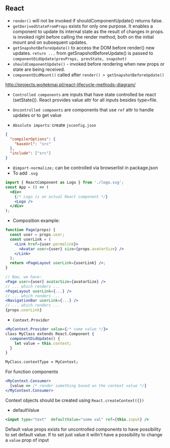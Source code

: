 ## React

- `render()` will not be invoked if shouldComponentUpdate() returns false.
- `getDerivedStateFromProps` exists for only one purpose. It enables a component to update its internal state as the result of changes in props.
is invoked right before calling the render method, both on the initial mount and on subsequent updates.
- `getSnapshotBeforeUpdate()` to access the DOM before render() new updates. `return ...` from getSnapshotBeforeUpdate() is passed to 
`componentDidUpdate(prevProps, prevState, snapshot)`
- `shouldComponentUpdate()` - invoked before rendering when new props or state are being received.
- `componentDidMount()` called after `render() > getSnapshotBeforeUpdate()`

http://projects.wojtekmaj.pl/react-lifecycle-methods-diagram/

- `Controlled components` are inputs that have state controlled be react (setState()). React provides value attr for all inputs besides type=file.
- `Uncontrolled compoents` are components that use `ref` attr to handle updates or to get value

- `Absolute imports`: create `jsconfig.json` 

```json
{
  "compilerOptions": {
    "baseUrl": "src"
  },
  "include": ["src"]
}
```


- `@import-normalize;` can be controlled via browserlist in package.json
- To add `.svg`
```jsx
import { ReactComponent as Logo } from './logo.svg';
const App = () => (
  <div>
    {/* Logo is an actual React component */}
    <Logo />
  </div>
);
```
- Composition example:

```jsx
function Page(props) {
  const user = props.user;
  const userLink = (
    <Link href={user.permalink}>
      <Avatar user={user} size={props.avatarSize} />
    </Link>
  );
  return <PageLayout userLink={userLink} />;
}

// Now, we have:
<Page user={user} avatarSize={avatarSize} />
// ... which renders ...
<PageLayout userLink={...} />
// ... which renders ...
<NavigationBar userLink={...} />
// ... which renders ...
{props.userLink}
```
- `Context.Provider`
```jsx
<MyContext.Provider value={/* some value */}>
class MyClass extends React.Component {
  componentDidUpdate() {
    let value = this.context;
  }
}

MyClass.contextType = MyContext;
```
For function components
```jsx
<MyContext.Consumer>
  {value => /* render something based on the context value */}
</MyContext.Consumer>
```
Context objects should be created using 
`React.createContext({})`

- defaultValue 
```jsx
<input type="text"  defaultValue="some val" ref={this.input} /> 
``` 
Default value props exists for uncontrolled components to have possibility to set default value. If to set just value it willn't have a possibility to change a `value` prop of input
